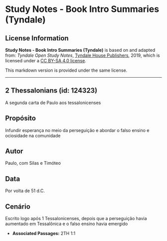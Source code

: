 # Study Notes - Book Intro Summaries (Tyndale)

## License Information

**Study Notes - Book Intro Summaries (Tyndale)** is based on and adapted from: _Tyndale Open Study Notes_, [Tyndale House Publishers](https://tyndaleopenresources.com/), 2019, which is licensed under a [CC BY-SA 4.0 license](https://creativecommons.org/licenses/by-sa/4.0/legalcode.en).

This markdown version is provided under the same license.



--------------------------------

## 2 Thessalonians (id: 124323)

A segunda carta de Paulo aos tessalonicenses

Propósito
---------

Infundir esperança no meio da perseguição e abordar o falso ensino e ociosidade na comunidade

Autor
-----

Paulo, com Silas e Timóteo

Data
----

Por volta de 51 d.C.

Cenário
-------

Escrito logo após 1 Tessalonicenses, depois que a perseguição havia aumentado em Tessalônica e o falso ensino havia emergido

* **Associated Passages:** 2TH 1:1

